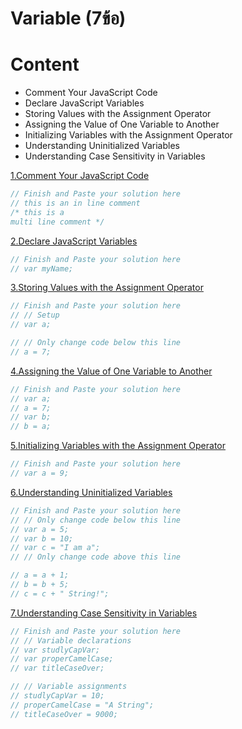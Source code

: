 # Variable (7ข้อ)

# Content
- Comment Your JavaScript Code
- Declare JavaScript Variables
- Storing Values with the Assignment Operator
- Assigning the Value of One Variable to Another
- Initializing Variables with the Assignment Operator
- Understanding Uninitialized Variables
- Understanding Case Sensitivity in Variables

[1.Comment Your JavaScript Code](https://www.freecodecamp.org/learn/javascript-algorithms-and-data-structures/basic-javascript/comment-your-javascript-code)
```js
// Finish and Paste your solution here
// this is an in line comment
/* this is a 
multi line comment */


```

[2.Declare JavaScript Variables](https://www.freecodecamp.org/learn/javascript-algorithms-and-data-structures/basic-javascript/declare-javascript-variables)
```js
// Finish and Paste your solution here
// var myName;


```
[3.Storing Values with the Assignment Operator](https://www.freecodecamp.org/learn/javascript-algorithms-and-data-structures/basic-javascript/storing-values-with-the-assignment-operator)
```js
// Finish and Paste your solution here
// // Setup
// var a;

// // Only change code below this line
// a = 7;


```
[4.Assigning the Value of One Variable to Another](https://www.freecodecamp.org/learn/javascript-algorithms-and-data-structures/basic-javascript/assigning-the-value-of-one-variable-to-another)
```js
// Finish and Paste your solution here
// var a;
// a = 7;
// var b;
// b = a;


```
[5.Initializing Variables with the Assignment Operator](https://www.freecodecamp.org/learn/javascript-algorithms-and-data-structures/basic-javascript/initializing-variables-with-the-assignment-operator)
```js
// Finish and Paste your solution here
// var a = 9;


```
[6.Understanding Uninitialized Variables](https://www.freecodecamp.org/learn/javascript-algorithms-and-data-structures/basic-javascript/understanding-uninitialized-variables)
```js
// Finish and Paste your solution here
// // Only change code below this line
// var a = 5;
// var b = 10;
// var c = "I am a";
// // Only change code above this line

// a = a + 1;
// b = b + 5;
// c = c + " String!";


```
[7.Understanding Case Sensitivity in Variables](https://www.freecodecamp.org/learn/javascript-algorithms-and-data-structures/basic-javascript/understanding-case-sensitivity-in-variables)
```js
// Finish and Paste your solution here
// // Variable declarations
// var studlyCapVar;
// var properCamelCase;
// var titleCaseOver;

// // Variable assignments
// studlyCapVar = 10;
// properCamelCase = "A String";
// titleCaseOver = 9000;


```
